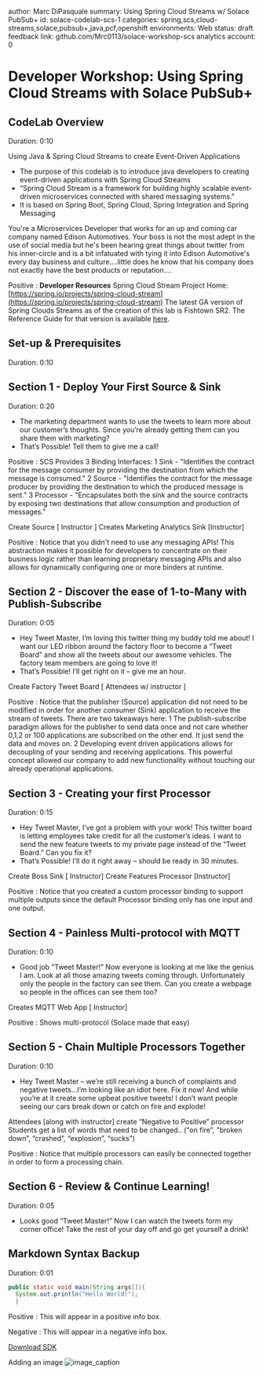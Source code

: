 author: Marc DiPasquale
summary: Using Spring Cloud Streams w/ Solace PubSub+
id: solace-codelab-scs-1
categories: spring,scs,cloud-streams,solace,pubsub+,java,pcf,openshift
environments: Web
status: draft
feedback link: github.com/Mrc0113/solace-workshop-scs
analytics account: 0

# Developer Workshop: Using Spring Cloud Streams with Solace PubSub+

## CodeLab Overview
Duration: 0:10

Using Java & Spring Cloud Streams to create Event-Driven Applications
* The purpose of this codelab is to introduce java developers to creating event-driven applications with Spring Cloud Streams
* “Spring Cloud Stream is a framework for building highly scalable event-driven microservices connected with shared messaging systems."
* It is based on Spring Boot, Spring Cloud, Spring Integration and Spring Messaging

You're a Microservices Developer that works for an up and coming car company named Edison Automotives. Your boss is not the most adept in the use of social media but he's been hearing great things about twitter from his inner-circle and is a bit infatuated with tying it into Edison Automotive's every day business and culture....little does he know that his company does not exactly have the best products or reputation....

<INSERT INTRO STORY> 

Positive
: **Developer Resources** 
Spring Cloud Stream Project Home: [https://spring.io/projects/spring-cloud-stream](https://spring.io/projects/spring-cloud-stream) 
The latest GA version of Spring Clouds Streams as of the creation of this lab is Fishtown SR2. 
The Reference Guide for that version is available [here](https://cloud.spring.io/spring-cloud-static/spring-cloud-stream/2.1.2.RELEASE/single/spring-cloud-stream.html).


## Set-up & Prerequisites
Duration: 0:10

<INSERT INFO FROM DOC THAT HEINZ CREATED>

## Section 1 - Deploy Your First Source & Sink
Duration: 0:20

* The marketing department wants to use the tweets to learn more about our customer’s thoughts.  Since you’re already getting them can you share them with marketing?
* That’s Possible!  Tell them to give me a call!


Positive
: SCS Provides 3 Binding Interfaces:
1 Sink - "Identifies the contract for the message consumer by providing the destination from which the message is consumed."
2 Source - "Identifies the contract for the message producer by providing the destination to which the produced message is sent."
3 Processor - "Encapsulates both the sink and the source contracts by exposing two destinations that allow consumption and production of messages."

<INSERT TECHNICAL STEPS>
Create Source [ Instructor ]
Creates Marketing Analytics Sink [Instructor]

Positive
: Notice that you didn't need to use any messaging APIs! This abstraction makes it possible for developers to concentrate on their business logic rather than learning proprietary messaging APIs and also allows for dynamically configuring one or more binders at runtime. 


## Section 2 - Discover the ease of 1-to-Many with Publish-Subscribe
Duration: 0:05

* Hey Tweet Master, I’m loving this twitter thing my buddy told me about!  I want our LED ribbon around the factory floor to become a “Tweet Board” and show all the tweets about our awesome vehicles. The factory team members are going to love it!
* That’s Possible!  I’ll get right on it – give me an hour.

<INSERT TECHNICAL STEPS>
Create Factory Tweet Board [ Attendees w/ instructor ]

Positive
: Notice that the publisher (Source) application did not need to be modified in order for another consumer (Sink) application to receive the stream of tweets. There are two takeaways here: 
1 The publish-subscribe paradigm allows for the publisher to send data once and not care whether 0,1,2 or 100 applications are subscribed on the other end. It just send the data and moves on. 
2 Developing event driven applications allows for decoupling of your sending and receiving applications. This powerful concept allowed our company to add new functionality without touching our already operational applications. 

## Section 3 - Creating your first Processor
Duration: 0:15

* Hey Tweet Master, I’ve got a problem with your work!  This twitter board is letting employees take credit for all the customer’s ideas.  I want to send the new feature tweets to my private page instead of the “Tweet Board.” Can you fix it?
* That’s Possible! I’ll do it right away – should be ready in 30 minutes.

<INSERT TECHNICAL STEPS>
Create Boss Sink [ Instructor]
Create Features Processor [Instructor]

Positive
: Notice that you created a custom processor binding to support multiple outputs since the default Processor binding only has one input and one output. 

## Section 4 - Painless Multi-protocol with MQTT
Duration: 0:10

* Good job “Tweet Master!”  Now everyone is looking at me like the genius I am.  Look at all those amazing tweets coming through.  Unfortunately only the people in the factory can see them.  Can you create a webpage so people in the offices can see them too? 

<INSERT TECHNICAL STEPS>
Creates MQTT Web App [ Instructor]

Positive
: Shows multi-protocol (Solace made that easy)

## Section 5 - Chain Multiple Processors Together
Duration: 0:10

* Hey Tweet Master – we’re still receiving a bunch of complaints and negative tweets…I’m looking like an idiot here.  Fix it now!  And while you’re at it create some upbeat positive tweets!  I don’t want people seeing our cars break down or catch on fire and explode! 

<INSERT TECHNICAL STEPS>
Attendees [along with instructor] create “Negative to Positive” processor
Students get a list of words that need to be changed..
("on fire”, "broken down”, “crashed”, “explosion”, “sucks”)


Positive
: Notice that multiple processors can easily be connected together in order to form a processing chain. 

## Section 6 - Review & Continue Learning!
Duration: 0:05

* Looks good “Tweet Master!” Now I can watch the tweets form my corner office! Take the rest of your day off and go get yourself a drink! 

<INSERT TECHNICAL STEPS>

## Markdown Syntax Backup
Duration: 0:01

``` Java
public static void main(String args[]){
  System.out.println("Hello World!");
  }
```

Positive
: This will appear in a positive info box.

Negative
: This will appear in a negative info box.

 [Download SDK](https://www.google.com)

Adding an image
![image_caption](https://s3-eu-west-1.amazonaws.com/released-artifacts-3.x/assets/tutorial_images/creating-styles/step1.png)

